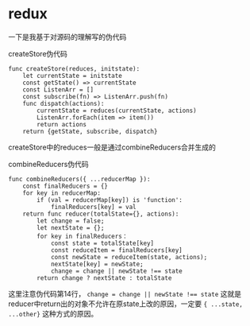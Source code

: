 # redux

一下是我基于对源码的理解写的伪代码  
  
createStore伪代码
```
func createStore(reduces, initstate):
    let currentState = initstate
    const getState() => currentState
    const ListenArr = []
    const subscribe(fn) => ListenArr.push(fn)
    func dispatch(actions):
        currentState = reduces(currentState, actions)
        ListenArr.forEach(item => item())
        return actions
    return {getState, subscribe, dispatch}        
```
  
createStore中的reduces一般是通过combineReducers合并生成的  
  
combineReducers伪代码
```
func combineReducers({ ...reducerMap }):
    const finalReducers = {}
    for key in reducerMap:
        if (val = reducerMap[key]) is 'function':
            finalReducers[key] = val
    return func reducer(totalState={}, actions):
        let change = false;
        let nextState = {};
        for key in finalReducers：
            const state = totalState[key]
            const reduceItem = finalReducers[key]
            const newState = reduceItem(state, actions);
            nextState[key] = newState;
            change = change || newState !== state
        return change ? nextState : totalState
```  
这里注意伪代码第14行， `change = change || newState !== state` 这就是reducer中return出的对象不允许在原state上改的原因，一定要 ` { ...state, ...other} ` 这种方式的原因。

